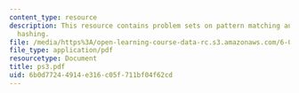 ```yaml
---
content_type: resource
description: This resource contains problem sets on pattern matching and 2-universal
  hashing.
file: /media/https%3A/open-learning-course-data-rc.s3.amazonaws.com/6-046j-introduction-to-algorithms-sma-5503-fall-2005/6b0d77244914e316c05f711bf04f62cd_ps3.pdf
file_type: application/pdf
resourcetype: Document
title: ps3.pdf
uid: 6b0d7724-4914-e316-c05f-711bf04f62cd
---
```

